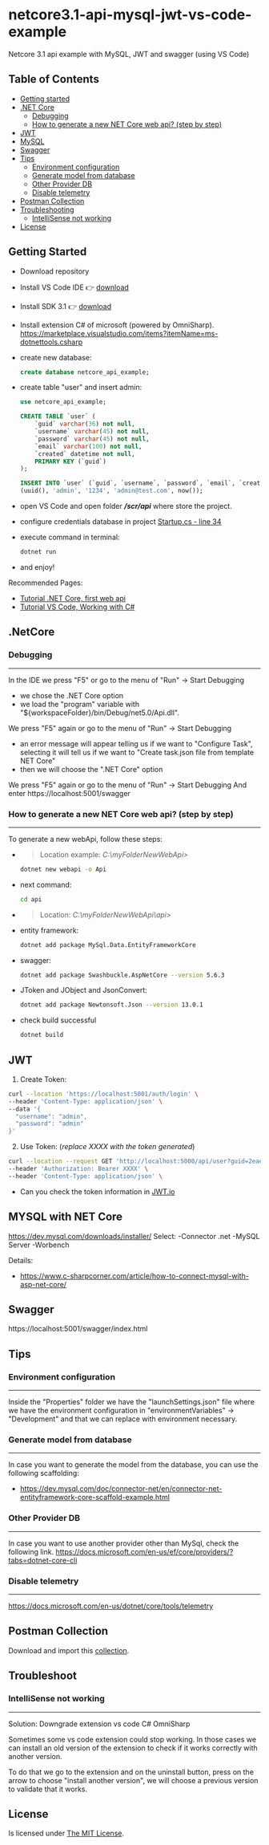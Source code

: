 # netcore3.1-api-mysql-jwt-vs-code-example
Netcore 3.1 api example with MySQL, JWT and swagger (using VS Code)

## Table of Contents
- [Getting started](#getting-started)
- [.NET Core](#net-core)
  - [Debugging](#debugging)
  - [How to generate a new NET Core web api? (step by step)](#how-to-generate-a-new-net-core-web-api-step-by-step)
- [JWT](#JWT)
- [MySQL](#mysql-with-net-core)
- [Swagger](#swagger)
- [Tips](#tips)
  - [Environment configuration](#environment-configuration)
  - [Generate model from database](#generate-model-from-database)
  - [Other Provider DB](#other-provider-db)
  - [Disable telemetry](#disable-telemetry)
- [Postman Collection](#postman-collection)
- [Troubleshooting](#troubleshooting)
  - [IntelliSense not working](#intelliSense-not-working)
- [License](#license)

## Getting Started

* Download repository
* Install VS Code IDE :point_right: [download](https://code.visualstudio.com/download)
* Install SDK 3.1 :point_right: [download](https://dotnet.microsoft.com/download/dotnet-core/thank-you/sdk-3.1.302-windows-x64-installer)
* Install extension C# of microsoft (powered by OmniSharp).
  https://marketplace.visualstudio.com/items?itemName=ms-dotnettools.csharp

* create new database: 
	```sql
	create database netcore_api_example;
	```
* create table "user" and insert admin:
	```sql
	use netcore_api_example;

	CREATE TABLE `user` (
		`guid` varchar(36) not null,
		`username` varchar(45) not null,
		`password` varchar(45) not null,
		`email` varchar(100) not null,
		`created` datetime not null,
		PRIMARY KEY (`guid`)
	);

	INSERT INTO `user` (`guid`, `username`, `password`, `email`, `created`) VALUES
	(uuid(), 'admin', '1234', 'admin@test.com', now());
	```
* open VS Code and open folder ***/scr/api*** where store the project.
* configure credentials database in project [Startup.cs - line 34](src/Api/Startup.cs)


* execute command in terminal:
	```bash
	dotnet run
	```
* and enjoy!
 
Recommended Pages:
* [Tutorial .NET Core, first web api](https://docs.microsoft.com/en-us/aspnet/core/tutorials/first-web-api?view=aspnetcore-5.0&tabs=visual-studio)
* [Tutorial VS Code, Working with C#](https://code.visualstudio.com/docs/languages/csharp)


## .NetCore

### Debugging
---
In the IDE we press "F5" or go to the menu of "Run" → Start Debugging
* we chose the .NET Core option
* we load the "program" variable with "${workspaceFolder}/bin/Debug/net5.0/Api.dll".

We press "F5" again or go to the menu of "Run" → Start Debugging
* an error message will appear telling us if we want to "Configure Task", selecting it will tell us if we want to "Create task.json file from template NET Core"
* then we will choose the ".NET Core" option

We press "F5" again or go to the menu of "Run" → Start Debugging And enter https://localhost:5001/swagger

### How to generate a new NET Core web api? (step by step)
---
To generate a new webApi, follow these steps:
  
- > Location example: _C:\myFolderNewWebApi>_
	```bash
	dotnet new webapi -o Api
	```
- next command:
	```bash
	cd api
	```
- >Location: _C:\myFolderNewWebApi\api>_

- entity framework:
	```bash
	dotnet add package MySql.Data.EntityFrameworkCore
	```
- swagger:
	```bash
	dotnet add package Swashbuckle.AspNetCore --version 5.6.3
	```
- JToken and JObject and JsonConvert:
	```bash
	dotnet add package Newtonsoft.Json --version 13.0.1
	```
- check build successful
	```bash
	dotnet build
	```


## JWT

1. Create Token:
```bash
curl --location 'https://localhost:5001/auth/login' \
--header 'Content-Type: application/json' \
--data '{
  "username": "admin",
  "password": "admin"
}'
```
2. Use Token: (_replace XXXX with the token generated_)
```bash
curl --location --request GET 'http://localhost:5000/api/user?guid=2eae1ba5-c3ce-4fa2-add3-e470e5a9aa7c' \
--header 'Authorization: Bearer XXXX' \
--header 'Content-Type: application/json' \
```

* Can you check the token information in [JWT.io](https://jwt.io/)


## MYSQL with NET Core
https://dev.mysql.com/downloads/installer/
Select:
-Connector .net
-MySQL Server
-Worbench

Details:
* https://www.c-sharpcorner.com/article/how-to-connect-mysql-with-asp-net-core/

## Swagger
  https://localhost:5001/swagger/index.html


## Tips

### Environment configuration
---
Inside the "Properties" folder we have the "launchSettings.json" file where we have the environment configuration in "environmentVariables" → "Development" and that we can replace with environment necessary.

### Generate model from database
---
In case you want to generate the model from the database, you can use the following scaffolding:
* https://dev.mysql.com/doc/connector-net/en/connector-net-entityframework-core-scaffold-example.html

### Other Provider DB
---
In case you want to use another provider other than MySql, check the following link.
  https://docs.microsoft.com/en-us/ef/core/providers/?tabs=dotnet-core-cli


### Disable telemetry
---
https://docs.microsoft.com/en-us/dotnet/core/tools/telemetry


## Postman Collection
Download and import this [collection](postman/NetCoreExample.postman_collection.json).


## Troubleshoot
### IntelliSense not working
---
Solution: Downgrade extension vs code C# OmniSharp

Sometimes some vs code extension could stop working. In those cases we can install an old version of the extension to check if it works correctly with another version.

To do that we go to the extension and on the uninstall button, press on the arrow to choose "install another version", we will choose a previous version to validate that it works.

## License

Is licensed under [The MIT License](LICENSE).
